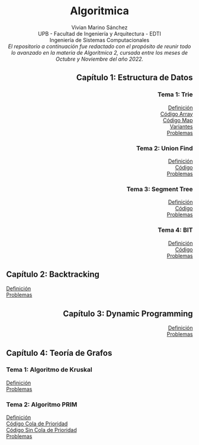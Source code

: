 <div align="center">

# Algoritmica

 Vivian Marino Sánchez  
 UPB - Facultad de Ingeniería y Arquitectura - EDTI  
 Ingeniería de Sistemas Computacionales  
 _El repositorio a continuación fue redactado con el propósito de reunir todo lo avanzado en la materia de Algoritmica 2, cursada entre los meses de Octubre y Noviembre del año 2022._  

 <div align="right">
  
 ## Capítulo 1: Estructura de Datos
  ### Tema 1: Trie
  [Definición](https://github.com/marinovivianUPB/Algoritmica/tree/main/Estructura%20de%20Datos/Trie)  
  [Código Array](https://github.com/marinovivianUPB/Algoritmica/tree/main/Estructura%20de%20Datos/Trie/trieArray.cpp)  
  [Código Map](https://github.com/marinovivianUPB/Algoritmica/tree/main/Estructura%20de%20Datos/Trie/trieMap.cpp)  
  [Variantes](https://github.com/marinovivianUPB/Algoritmica/tree/main/Estructura%20de%20Datos/Trie/Variantes)  
  [Problemas](https://github.com/marinovivianUPB/Algoritmica/tree/main/Estructura%20de%20Datos/Trie/Problemas)  
  ### Tema 2: Union Find
  [Definición](https://github.com/marinovivianUPB/Algoritmica/tree/main/Estructura%20de%20Datos/Union%20Find)  
  [Código](https://github.com/marinovivianUPB/Algoritmica/tree/main/Estructura%20de%20Datos/Union%20Find/unionFind.cpp)  
  [Problemas](https://github.com/marinovivianUPB/Algoritmica/tree/main/Estructura%20de%20Datos/Union%20Find/Problemas)  
  ### Tema 3: Segment Tree
  [Definición](https://github.com/marinovivianUPB/Algoritmica/tree/main/Estructura%20de%20Datos/Segment%20Tree)  
  [Código](https://github.com/marinovivianUPB/Algoritmica/tree/main/Estructura%20de%20Datos/Segment%20Tree/segmentTree.cpp)  
  [Problemas](https://github.com/marinovivianUPB/Algoritmica/tree/main/Estructura%20de%20Datos/Segment%20Tree/Problemas)  
  ### Tema 4: BIT
  [Definición](https://github.com/marinovivianUPB/Algoritmica/tree/main/Estructura%20de%20Datos/BIT)  
  [Código](https://github.com/marinovivianUPB/Algoritmica/tree/main/Estructura%20de%20Datos/BIT/bit.cpp)  
  [Problemas](https://github.com/marinovivianUPB/Algoritmica/tree/main/Estructura%20de%20Datos/BIT/Problemas)  

 <div align="left">  
 
  ## Capítulo 2: Backtracking  
   [Definición](https://github.com/marinovivianUPB/Algoritmica/tree/main/Backtracking)  
   [Problemas](https://github.com/marinovivianUPB/Algoritmica/tree/main/Backtracking/Problemas)  

 <div align="right">  
 
  ## Capítulo 3: Dynamic Programming  
  
   [Definición](https://github.com/marinovivianUPB/Algoritmica/tree/main/Dynamic%20Programming)  
   [Problemas](https://github.com/marinovivianUPB/Algoritmica/tree/main/Dynamic%20Programming/Problemas)  
  
   <div align="left">  
 
  ## Capítulo 4: Teoría de Grafos    
  ### Tema 1: Algoritmo de Kruskal  
   [Definición]()  
   [Problemas]()  
  ### Tema 2: Algoritmo PRIM  
   [Definición]()  
   [Código Cola de Prioridad](https://github.com/marinovivianUPB/Algoritmica/tree/main/Teoria%20de%20Grafos/Algoritmo%20PRIM/Cola%20de%20Prioridad/prim.cpp)  
   [Código Sin Cola de Prioridad](https://github.com/marinovivianUPB/Algoritmica/tree/main/Teoria%20de%20Grafos/Algoritmo%20PRIM/Sin%20Cola%20de%20Prioridad/prim.cpp)  
   [Problemas]()  
